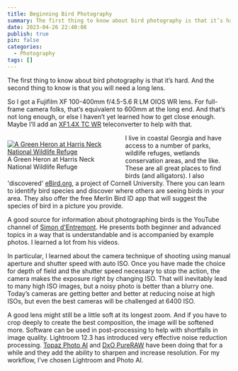 ```yaml
---
title: Beginning Bird Photography
summary: The first thing to know about bird photography is that it’s hard. And the second thing to know is that you will need a long lens.
date: 2023-04-26 22:40:08
publish: true
pin: false
categories:
  - Photography
tags: []
---
```


The first thing to know about bird photography is that it’s hard. And the second thing to know is that you will need a long lens.

So I got a Fujifilm XF 100-400mm f/4.5-5.6 R LM OIOS WR lens. For full-frame camera folks, that’s equivalent to 600mm at the long end. And that’s not long enough, or else I haven’t yet learned how to get close enough. Maybe I’ll add an [XF1.4X TC WR](https://fujifilm-x.com/global/products/lenses/xf14x-tc-wr/) teleconverter to help with that.

<figure style="float: left; width: 50%; margin: 1em 1em 1em 0em">
  <a href="/assets/images/wp-content/uploads/2023/10/image-3.jpeg"><img src="/assets/images/wp-content/uploads/2023/10/image-3.jpeg" alt="A Green Heron at Harris Neck National Wildlife Refuge"></a>
  <figcaption>A Green Heron at Harris Neck National Wildlife Refuge</figcaption>
</figure>

I live in coastal Georgia and have access to a number of parks, wildlife refuges, wetlands conservation areas, and the like. These are all great places to find birds (and alligators). I also 'discovered' [eBird.org](https://ebird.org/home), a project of Cornell University. There you can learn to identify bird species and discover where others are seeing birds in your area. They also offer the free Merlin Bird ID app that will suggest the species of bird in a picture you provide.

A good source for information about photographing birds is the YouTube channel of [Simon d'Entremont](https://www.youtube.com/@simon_dentremont/featured). He presents both beginner and advanced topics in a way that is understandable and is accompanied by example photos. I learned a lot from his videos.

In particular, I learned about the camera technique of shooting using manual aperture and shutter speed with auto ISO. Once you have made the choice for depth of field and the shutter speed necessary to stop the action, the camera makes the exposure right by changing ISO. That will inevitably lead to many high ISO images, but a noisy photo is better than a blurry one. Today’s cameras are getting better and better at reducing noise at high ISOs, but even the best cameras will be challenged at 6400 ISO.

A good lens might still be a little soft at its longest zoom. And if you have to crop deeply to create the best composition, the image will be softened more. Software can be used in post-processing to help with shortfalls in image quality. Lightroom 12.3 has introduced very effective noise reduction processing. [Topaz Photo AI](https://www.topazlabs.com/topaz-photo-ai) and [DxO PureRAW](https://www.dxo.com/dxo-pureraw/) have been doing that for a while and they add the ability to sharpen and increase resolution. For my workflow, I’ve chosen Lightroom and Photo AI.
